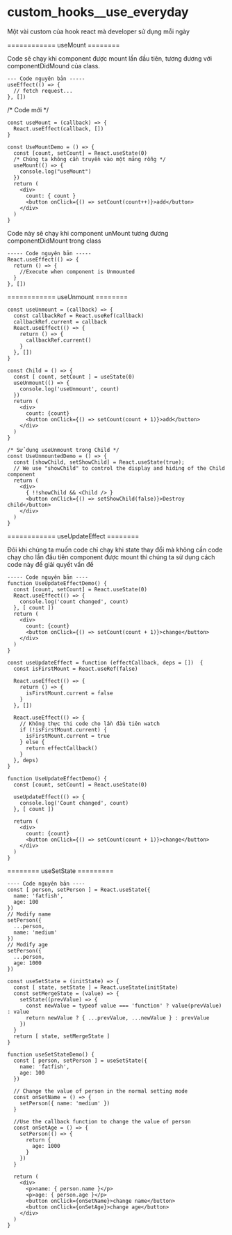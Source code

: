 # custom_hooks__use_everyday
Một vài custom của hook react mà developer sử dụng mỗi ngày

============ useMount ========

Code sẽ chạy khi component được mount lần đầu tiên, tương đương với componentDidMound của class.
```
--- Code nguyên bản -----
useEffect(() => {
  // fetch request...
}, [])
```

/* Code mới */

```
const useMount = (callback) => {
  React.useEffect(callback, [])
}

const UseMountDemo = () => {
  const [count, setCount] = React.useState(0)
  /* Chúng ta không cần truyền vào một mảng rỗng */
  useMount(() => {
    console.log("useMount")
  })
  return (
    <div>
      count: { count }
      <button onClick={() => setCount(count++)}>add</button>
    </div>
  )
}
```

Code này sẽ chạy khi component unMount tương đương componentDidMount trong class
```
----- Code nguyên bản -----
React.useEffect(() => {
  return () => {
    //Execute when component is Unmounted
  }
}, [])
```

============ useUnmount ========
```
const useUnmount = (callback) => {
  const callbackRef = React.useRef(callback)
  callbackRef.current = callback
  React.useEffect(() => {
    return () => {
      callbackRef.current()
    }
  }, [])
}

const Child = () => {
  const [ count, setCount ] = useState(0)
  useUnmount(() => {
    console.log('useUnmount', count)
  })
  return (
    <div>
      count: {count}
      <button onClick={() => setCount(count + 1)}>add</button>
    </div>
  )
}

/* Sử dụng useUnmount trong Child */
const UseUnmountedDemo = () => {
  const [showChild, setShowChild] = React.useState(true);
  // We use "showChild" to control the display and hiding of the Child component
  return (
    <div>
      { !!showChild && <Child /> }
      <button onClick={() => setShowChild(false)}>Destroy child</button>
    </div>
  )
}
```

============ useUpdateEffect ========

Đôi khi chúng ta muốn code chỉ chạy khi state thay đổi mà không cần code chạy cho lần đầu tiên component được mount
thì chúng ta sử dụng cách code này để giải quyết vấn đề

```
----- Code nguyên bản ----
function UseUpdateEffectDemo() {
  const [count, setCount] = React.useState(0)
  React.useEffect(() => {
    console.log('count changed', count)
  }, [ count ])
  return (
    <div>
      count: {count}
      <button onClick={() => setCount(count + 1)}>change</button>
    </div>
  )
}
```

```
const useUpdateEffect = function (effectCallback, deps = [])  {
  const isFirstMount = React.useRef(false)
  
  React.useEffect(() => {
    return () => {
      isFirstMount.current = false
    }
  }, [])
  
  React.useEffect(() => {
    // Không thực thi code cho lần đầu tiên watch
    if (!isFirstMount.current) {
      isFirstMount.current = true
    } else {
      return effectCallback()
    }
  }, deps)
}

function UseUpdateEffectDemo() {
  const [count, setCount] = React.useState(0)
  
  useUpdateEffect(() => {
    console.log('Count changed', count)
  }, [ count ])
  
  return (
    <div>
      count: {count}
      <button onClick={() => setCount(count + 1)}>change</button>
    </div>
  )
}
```

======== useSetState =========
```
---- Code nguyên bản ----
const [ person, setPerson ] = React.useState({
  name: 'fatfish',
  age: 100
})
// Modify name
setPerson({
  ...person,
  name: 'medium'
})
// Modify age
setPerson({
  ...person,
  age: 1000
})
```

```
const useSetState = (initState) => {
  const [ state, setState ] = React.useState(initState)
  const setMergeState = (value) => {
    setState((prevValue) => {
      const newValue = typeof value === 'function' ? value(prevValue) : value
      return newValue ? { ...prevValue, ...newValue } : prevValue
    })
  }
  return [ state, setMergeState ]
}

function useSetStateDemo() {
  const [ person, setPerson ] = useSetState({
    name: 'fatfish',
    age: 100
  })
  
  // Change the value of person in the normal setting mode
  const onSetName = () => {
    setPerson({ name: 'medium' })
  }
  
  //Use the callback function to change the value of person
  const onSetAge = () => {
    setPerson(() => {
      return {
        age: 1000
      }
    })
  }
  
  return (
    <div>
      <p>name: { person.name }</p>
      <p>age: { person.age }</p>
      <button onClick={onSetName}>change name</button>
      <button onClick={onSetAge}>change age</button>
    </div>
  )
}
```

